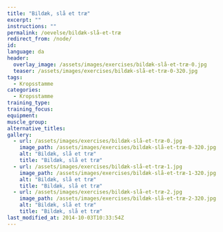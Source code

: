 ```yaml
---
title: "Bildæk, slå et træ"
excerpt: ""
instructions: ""
permalink: /oevelse/bildæk-slå-et-træ
redirect_from: /node/
id: 
language: da
header:
  overlay_image: /assets/images/exercises/bildæk-slå-et-træ-0.jpg
  teaser: /assets/images/exercises/bildæk-slå-et-træ-0-320.jpg
tags:
  - Kropsstamme
categories:
  - Kropsstamme
training_type: 
training_focus: 
equipment:
muscle_group:
alternative_titles:
gallery:
  - url: /assets/images/exercises/bildæk-slå-et-træ-0.jpg
    image_path: /assets/images/exercises/bildæk-slå-et-træ-0-320.jpg
    alt: "Bildæk, slå et træ"
    title: "Bildæk, slå et træ"
  - url: /assets/images/exercises/bildæk-slå-et-træ-1.jpg
    image_path: /assets/images/exercises/bildæk-slå-et-træ-1-320.jpg
    alt: "Bildæk, slå et træ"
    title: "Bildæk, slå et træ"
  - url: /assets/images/exercises/bildæk-slå-et-træ-2.jpg
    image_path: /assets/images/exercises/bildæk-slå-et-træ-2-320.jpg
    alt: "Bildæk, slå et træ"
    title: "Bildæk, slå et træ"
last_modified_at: 2014-10-03T10:33:54Z
---
```



